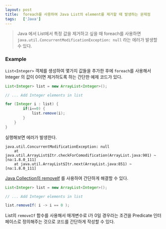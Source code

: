 ```yaml
---
layout: post
title:  foreach를 사용하여 Java List의 element를 제거할 때 발생하는 문제점
tags:   ['Java']
---
```


> Java 에서 List에서 특정 값을 제거하고 싶을 때 foreach를 사용하면 `java.util.ConcurrentModificationException: null` 라는 에러가 발생할 수 있다.  

### Example  

`List<Integer>` 객체를 생성하여 몇가지 값들을 추가한 후에 `foreach`를 사용해서 Integer 의 값이 0이면 제거하도록 하는 간단한 예제 코드가 있다.  

```java
List<Integer> list = new ArrayList<Integer>();

// ... Add Integer elements in list

for (Integer i : list) {
        if(i==0) {
            list.remove(i);
        }
    }
}
```  

실행해보면 에러가 발생한다.  

```
java.util.ConcurrentModificationException: null
	at java.util.ArrayList$Itr.checkForComodification(ArrayList.java:901) ~[na:1.8.0_111]
	at java.util.ArrayList$Itr.next(ArrayList.java:851) ~[na:1.8.0_111]
```  

[Java Collection의 removeIf](https://docs.oracle.com/javase/8/docs/api/java/util/Collection.html#removeIf-java.util.function.Predicate-) 를 사용하여 간단하게 해결할 수 있다.  

```java
List<Integer> list = new ArrayList<Integer>();

// ... Add Integer elements in list

list.removeIf( i -> i == 0 );
```  

List의 `removeIf` 함수를 사용해서 매개변수로 i가 0일 경우라는 조건을 Predicate 인터페이스로 정의해주는 것으로 코드를 간단하게 작성할 수 있다.  
